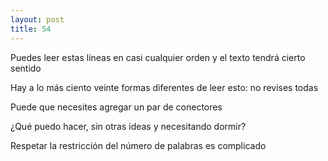 ```yaml
---
layout: post
title: 54
---
```


Puedes leer estas líneas en casi cualquier orden y el texto tendrá cierto sentido

Hay a lo más ciento veinte formas diferentes de leer esto: no revises todas

Puede que necesites agregar un par de conectores

¿Qué puedo hacer, sin otras ideas y necesitando dormir?

Respetar la restricción del número de palabras es complicado
